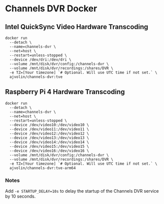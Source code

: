 # Channels DVR Docker

## Intel QuickSync Video Hardware Transcoding

    docker run
      --detach \
      --name=channels-dvr \
      --net=host \
      --restart=unless-stopped \
      --device /dev/dri:/dev/dri \
      --volume /mnt/disk/dvr/config:/channels-dvr \
      --volume /mnt/disk/dvr/recordings:/shares/DVR \
      -e TZ=[Your timezone] `# Optional. Will use UTC time if not set.` \
      ajvolin/channels-dvr:tve
  
## Raspberry Pi 4 Hardware Transcoding

    docker run
      --detach \
      --name=channels-dvr \
      --net=host \
      --restart=unless-stopped \
      --device /dev/video10:/dev/video10 \
      --device /dev/video11:/dev/video11 \
      --device /dev/video12:/dev/video12 \
      --device /dev/video13:/dev/video13 \
      --device /dev/video14:/dev/video14 \
      --device /dev/video15:/dev/video15 \
      --device /dev/video16:/dev/video16 \
      --volume /mnt/disk/dvr/config:/channels-dvr \
      --volume /mnt/disk/dvr/recordings:/shares/DVR \
      -e TZ=[Your timezone] `# Optional. Will use UTC time if not set.` \
      ajvolin/channels-dvr:tve-arm64

### Notes
Add `-e STARTUP_DELAY=10s` to delay the startup of the Channels DVR service by 10 seconds.
